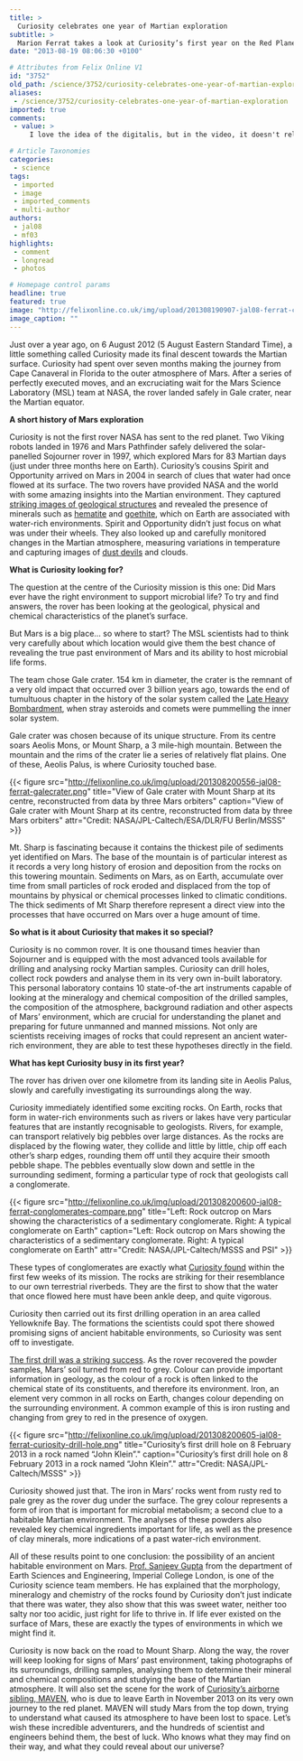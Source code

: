 ```yaml
---
title: >
  Curiosity celebrates one year of Martian exploration
subtitle: >
  Marion Ferrat takes a look at Curiosity’s first year on the Red Planet
date: "2013-08-19 08:06:30 +0100"

# Attributes from Felix Online V1
id: "3752"
old_path: /science/3752/curiosity-celebrates-one-year-of-martian-exploration
aliases:
 - /science/3752/curiosity-celebrates-one-year-of-martian-exploration
imported: true
comments:
 - value: >
     I love the idea of the digitalis, but in the video, it doesn't relaly stand out from the creeper that much. Maybe if the growth rate is tuned up a bit it will seem more unique, but as it is, you didn't look like you relaly had to fight much harder against the digitalis than against the general flood of creeper. I don't want to sound like one of the people who seem to think its their game, but I just wanted to leave some of the thoughts I had here.1. Perhaps if the digitalis were to spread even without a connection to an emitter. Even small amounts of digitalis would have to be controlled or they would spread out of control. Unlike creeper, cutting off the emitter wouldn't be enough.2. If digitalis were to produce creeper in small quantities when active, it would create an incentive to control it as much as possible while making outgrowths toward your base very dangerous.Final random thought: I love the cool growth pattern of the digitalis, but being able to push a button and see where it would go made it

# Article Taxonomies
categories:
 - science
tags:
 - imported
 - image
 - imported_comments
 - multi-author
authors:
 - jal08
 - mf03
highlights:
 - comment
 - longread
 - photos

# Homepage control params
headline: true
featured: true
image: "http://felixonline.co.uk/img/upload/201308190907-jal08-ferrat-curiosity-title-picture.png"
image_caption: ""
---
```


Just over a year ago, on 6 August 2012 (5 August Eastern Standard Time), a little something called Curiosity made its final descent towards the Martian surface. Curiosity had spent over seven months making the journey from Cape Canaveral in Florida to the outer atmosphere of Mars. After a series of perfectly executed moves, and an excruciating wait for the Mars Science Laboratory (MSL) team at NASA, the rover landed safely in Gale crater, near the Martian equator.

__A short history of Mars exploration__

Curiosity is not the first rover NASA has sent to the red planet. Two Viking robots landed in 1976 and Mars Pathfinder safely delivered the solar-panelled Sojourner rover in 1997, which explored Mars for 83 Martian days (just under three months here on Earth). Curiosity’s cousins Spirit and Opportunity arrived on Mars in 2004 in search of clues that water had once flowed at its surface. The two rovers have provided NASA and the world with some amazing insights into the Martian environment. They captured [striking images of geological structures](http://marsrover.nasa.gov/science/goal3-results.html) and revealed the presence of minerals such as [hematite](http://marsrover.nasa.gov/science/goal1-results.html) and [goethite](http://marsrover.nasa.gov/newsroom/pressreleases/20041213a.html), which on Earth are associated with water-rich environments. Spirit and Opportunity didn’t just focus on what was under their wheels. They also looked up and carefully monitored changes in the Martian atmosphere, measuring variations in temperature and capturing images of [dust devils](http://marsrover.nasa.gov/gallery/press/spirit/20050421a.html) and clouds.

__What is Curiosity looking for?__

The question at the centre of the Curiosity mission is this one: Did Mars ever have the right environment to support microbial life? To try and find answers, the rover has been looking at the geological, physical and chemical characteristics of the planet’s surface.

But Mars is a big place... so where to start? The MSL scientists had to think very carefully about which location would give them the best chance of revealing the true past environment of Mars and its ability to host microbial life forms.

The team chose Gale crater. 154 km in diameter, the crater is the remnant of a very old impact that occurred over 3 billion years ago, towards the end of tumultuous chapter in the history of the solar system called the [Late Heavy Bombardment](http://www.nasa.gov/home/hqnews/2009/may/HQ_09-111_Asteroids_Life_on_Earth.html), when stray asteroids and comets were pummelling the inner solar system.

Gale crater was chosen because of its unique structure. From its centre soars Aeolis Mons, or Mount Sharp, a 3 mile-high mountain. Between the mountain and the rims of the crater lie a series of relatively flat plains. One of these, Aeolis Palus, is where Curiosity touched base.

{{< figure src="http://felixonline.co.uk/img/upload/201308200556-jal08-ferrat-galecrater.png" title="View of Gale crater with Mount Sharp at its centre, reconstructed from data by three Mars orbiters" caption="View of Gale crater with Mount Sharp at its centre, reconstructed from data by three Mars orbiters" attr="Credit: NASA/JPL-Caltech/ESA/DLR/FU Berlin/MSSS" >}}

Mt. Sharp is fascinating because it contains the thickest pile of sediments yet identified on Mars. The base of the mountain is of particular interest as it records a very long history of erosion and deposition from the rocks on this towering mountain. Sediments on Mars, as on Earth, accumulate over time from small particles of rock eroded and displaced from the top of mountains by physical or chemical processes linked to climatic conditions. The thick sediments of Mt Sharp therefore represent a direct view into the processes that have occurred on Mars over a huge amount of time.

__So what is it about Curiosity that makes it so special?__

Curiosity is no common rover. It is one thousand times heavier than Sojourner and is equipped with the most advanced tools available for drilling and analysing rocky Martian samples. Curiosity can drill holes, collect rock powders and analyse them in its very own in-built laboratory. This personal laboratory contains 10 state-of-the art instruments capable of looking at the mineralogy and chemical composition of the drilled samples, the composition of the atmosphere, background radiation and other aspects of Mars’ environment, which are crucial for understanding the planet and preparing for future unmanned and manned missions. Not only are scientists receiving images of rocks that could represent an ancient water-rich environment, they are able to test these hypotheses directly in the field.

__What has kept Curiosity busy in its first year?__

The rover has driven over one kilometre from its landing site in Aeolis Palus, slowly and carefully investigating its surroundings along the way.

Curiosity immediately identified some exciting rocks. On Earth, rocks that form in water-rich environments such as rivers or lakes have very particular features that are instantly recognisable to geologists. Rivers, for example, can transport relatively big pebbles over large distances. As the rocks are displaced by the flowing water, they collide and little by little, chip off each other’s sharp edges, rounding them off until they acquire their smooth pebble shape. The pebbles eventually slow down and settle in the surrounding sediment, forming a particular type of rock that geologists call a conglomerate.

{{< figure src="http://felixonline.co.uk/img/upload/201308200600-jal08-ferrat-conglomerates-compare.png" title="Left: Rock outcrop on Mars showing the characteristics of a sedimentary conglomerate. Right: A typical conglomerate on Earth" caption="Left: Rock outcrop on Mars showing the characteristics of a sedimentary conglomerate. Right: A typical conglomerate on Earth" attr="Credit: NASA/JPL-Caltech/MSSS and PSI" >}}

These types of conglomerates are exactly what [Curiosity found](http://www.nasa.gov/mission_pages/msl/news/msl20120927.html) within the first few weeks of its mission. The rocks are striking for their resemblance to our own terrestrial riverbeds. They are the first to show that the water that once flowed here must have been ankle deep, and quite vigorous.

Curiosity then carried out its first drilling operation in an area called Yellowknife Bay. The formations the scientists could spot there showed promising signs of ancient habitable environments, so Curiosity was sent off to investigate.

[The first drill was a striking success](http://www.nasa.gov/mission_pages/msl/multimedia/pia16726.html). As the rover recovered the powder samples, Mars’ soil turned from red to grey. Colour can provide important information in geology, as the colour of a rock is often linked to the chemical state of its constituents, and therefore its environment. Iron, an element very common in all rocks on Earth, changes colour depending on the surrounding environment. A common example of this is iron rusting and changing from grey to red in the presence of oxygen.

{{< figure src="http://felixonline.co.uk/img/upload/201308200605-jal08-ferrat-curiosity-drill-hole.png" title="Curiosity’s first drill hole on 8 February 2013 in a rock named “John Klein”." caption="Curiosity’s first drill hole on 8 February 2013 in a rock named “John Klein”." attr="Credit: NASA/JPL-Caltech/MSSS" >}}

Curiosity showed just that. The iron in Mars’ rocks went from rusty red to pale grey as the rover dug under the surface. The grey colour represents a form of iron that is important for microbial metabolism; a second clue to a habitable Martian environment. The analyses of these powders also revealed key chemical ingredients important for life, as well as the presence of clay minerals, more indications of a past water-rich environment.

All of these results point to one conclusion: the possibility of an ancient habitable environment on Mars. [Prof. Sanjeev Gupta](http://www.imperial.ac.uk/AP/faces/pages/read/Home.jsp?person=s.gupta) from the department of Earth Sciences and Engineering, Imperial College London, is one of the Curiosity science team members. He has explained that the morphology, mineralogy and chemistry of the rocks found by Curiosity don’t just indicate that there was water, they also show that this was sweet water, neither too salty nor too acidic, just right for life to thrive in. If life ever existed on the surface of Mars, these are exactly the types of environments in which we might find it.

Curiosity is now back on the road to Mount Sharp. Along the way, the rover will keep looking for signs of Mars’ past environment, taking photographs of its surroundings, drilling samples, analysing them to determine their mineral and chemical compositions and studying the base of the Martian atmosphere. It will also set the scene for the work of [Curiosity’s airborne sibling, MAVEN](http://www.nasa.gov/mission_pages/mars/news/maven_20080915.html), who is due to leave Earth in November 2013 on its very own journey to the red planet. MAVEN will study Mars from the top down, trying to understand what caused its atmosphere to have been lost to space. Let’s wish these incredible adventurers, and the hundreds of scientist and engineers behind them, the best of luck. Who knows what they may find on their way, and what they could reveal about our universe?
